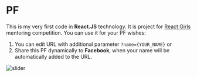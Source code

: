 # PF

This is my very first code in **React.JS** technology. It is project for [React Girls](https://reactgirls.com/) mentoring competition. You can use it for your PF wishes:

1. You can edit URL with additional parameter ```?name={YOUR_NAME}``` or
2. Share this PF dynamically to **Facebook**, when your name will be automatically added to the URL.

<img src="https://github.com/SvetlanaM/margetova.eu/blob/master/public/pf.png"
     alt="slider"
     style="float: left; margin-right: 10px;" />
 

